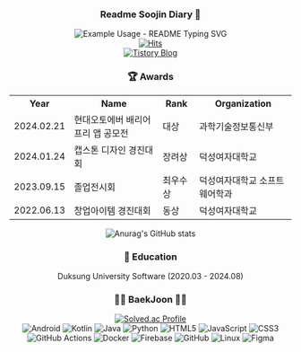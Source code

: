 <div align="center">
  <h3>Readme Soojin Diary 👋</h3>
  <img src="https://readme-typing-svg.demolab.com/?lines=Nice+to+meet+you!;I'm+studying+to+become+a+client+developer+😊;&font=Fira%20Code&center=true&width=600&height=50&duration=4000&pause=1000" alt="Example Usage - README Typing SVG">
  <div>
    <a href="https://github.com/Soojin-Lee-01">
      <img src="https://hits.seeyoufarm.com/api/count/incr/badge.svg?url=https%3A%2F%2Fgithub.com%2FSoojin-Lee-01&count_bg=%2379C83D&title_bg=%23555555&icon=&icon_color=%23E7E7E7&title=hits&edge_flat=false" alt="Hits">
    </a>
    <br>
    <a href="https://sojinlee1004.tistory.com/">
      <img src="https://img.shields.io/badge/Tistory-Blog-FFA500?style=for-the-badge&logo=Blog&logoColor=white" alt="Tistory Blog">
    </a>
  </div>
</div>

<h3 align="center">🏆 Awards</h3>
<div align="center">
  <table align="center">
    <tr>
      <th>Year</th>
      <th>Name</th>
      <th>Rank</th>
      <th>Organization</th>
    </tr>
    <tr>
      <td>2024.02.21</td>
      <td>현대오토에버 배리어프리 앱 공모전</td>
      <td>대상</td>
      <td>과학기술정보통신부</td>
    </tr>
    <tr>
      <td>2024.01.24</td>
      <td>캡스톤 디자인 경진대회</td>
      <td>장려상</td>
      <td>덕성여자대학교</td>
    </tr>
    <tr>
      <td>2023.09.15</td>
      <td>졸업전시회</td>
      <td>최우수상</td>
      <td>덕성여자대학교 소프트웨어학과</td>
    </tr>
    <tr>
      <td>2022.06.13</td>
      <td>창업아이템 경진대회</td>
      <td>동상</td>
      <td>덕성여자대학교</td>
    </tr>
  </table>
</div>
<!--
<h3 align="center">💻 Projects</h3>
<p align="center">1. 당신의 안식</p>
Team : DNA, 3명 개발자 1명 UI/UX 디자이너
<br>
2023.04 ~ 2024.02 : 구글 플레이스토어 출시
<br>
2024.02 ~ : 디자이너 모집 후 개선 및 유지보수 중, 플레이스토어 업데이트 전
<p align="center">2. Admin</p>
Team : 덕성전자, 총 3명
<br>
2023.04 ~ 2024.02 : 구글 플레이스토어 출시
<br>
2024.02 ~ : 개선 및 유지보수 중, 플레이스토어 업데이트 전
-->
<div align="center">
  <img src="https://github-readme-stats.vercel.app/api?username=Soojin-Lee-01&show_icons=true&theme=radical" alt="Anurag's GitHub stats">
</div>

<h3 align="center">🏫 Education</h3>
<p align="center">Duksung University Software (2020.03 - 2024.08)</p>

<h3 align="center">👩‍💻 BaekJoon 👩‍💻</h3>

<div align="center">
    <a href="https://solved.ac/sojinlee1004">
      <img src="http://mazassumnida.wtf/api/v2/generate_badge?boj=sojinlee1004" alt="Solved.ac Profile">
    </a>
</div>

<div align="center">
  <img src="https://img.shields.io/badge/Android-3DDC84?style=for-the-badge&logo=Android&logoColor=white" alt="Android">
  <img src="https://img.shields.io/badge/Kotlin-7F52FF?style=for-the-badge&logo=Kotlin&logoColor=white" alt="Kotlin">
  <img src="https://img.shields.io/badge/java-007396?style=for-the-badge&logo=OpenJDK&logoColor=white" alt="Java">
  <img src="https://img.shields.io/badge/Python-3776AB?style=for-the-badge&logo=Python&logoColor=white" alt="Python">
  <img src="https://img.shields.io/badge/HTML5-E34F26?style=for-the-badge&logo=HTML5&logoColor=white" alt="HTML5">
  <img src="https://img.shields.io/badge/JavaScript-F7DF1E?style=for-the-badge&logo=JavaScript&logoColor=white" alt="JavaScript">
  <img src="https://img.shields.io/badge/CSS3-1572B6?style=for-the-badge&logo=CSS3&logoColor=white" alt="CSS3">
  <img src="https://img.shields.io/badge/GitHub%20Actions-2088FF?style=for-the-badge&logo=GitHub%20Actions&logoColor=white" alt="GitHub Actions">
  <img src="https://img.shields.io/badge/docker-%230db7ed.svg?style=for-the-badge&logo=docker&logoColor=white" alt="Docker">
  <img src="https://img.shields.io/badge/Firebase-FFCA28?style=for-the-badge&logo=Firebase&logoColor=white" alt="Firebase">
  <img src="https://img.shields.io/badge/github-181717?style=for-the-badge&logo=github&logoColor=white" alt="GitHub">
  <img src="https://img.shields.io/badge/linux-FCC624?style=for-the-badge&logo=linux&logoColor=black" alt="Linux">
  <img src="https://img.shields.io/badge/Figma-F24E1E?style=for-the-badge&logo=Figma&logoColor=white" alt="Figma">
</div>
